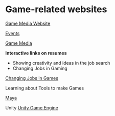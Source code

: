 # Game-related websites

[Game Media Website](http://jobs.gamasutra.com/)

[Events](http://www.eventsforgamers.com/)

[Game Media](https://activegamingmedia.com/en/)

**Interactive links on resumes**
* Showing creativity and ideas in the job search
* Changing Jobs in Gaming

[Changing Jobs in Games](https://www.workport.co.jp/gamelp/)

Learning about Tools to make Games


[Maya](https://www.autodesk.com/products/maya-lt/overview)
    
Unity
[Unity Game Engine](https://unity3d.com/)

